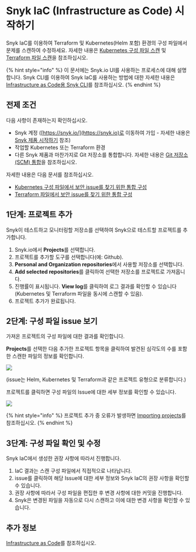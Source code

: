 # Snyk IaC (Infrastructure as Code) 시작하기

Snyk IaC를 이용하여 Terraform 및 Kubernetes(Helm 포함) 환경의 구성 파일에서 문제를 스캔하여 수정하세요. 자세한 내용은 [Kubernetes 구성 파일 스캔](scan-kubernetes-configuration-files/) 및 [Terraform 파일 스캔](scan-terraform-files/)을 참조하십시오.

{% hint style="info" %}
이 문서에는 Snyk.io UI를 사용하는 프로세스에 대해 설명합니다. Snyk CLI를 이용하여 Snyk IaC를 사용하는 방법에 대한 자세한 내용은 [Infrastructure as Code용 Snyk CLI](snyk-cli-for-infrastructure-as-code/)를 참조하십시오.
{% endhint %}

## 전제 조건

다음 사항이 존재하는지 확인하십시오.

* Snyk 계정 ([https://snyk.io/](https://snyk.io)로 이동하여 가입 - 자세한 내용은 [Snyk 제품 시작하기](../../getting-started/select-snyk-product-tool.md) 참조)
* 작업할 Kubernetes 또는 Terraform 환경
* 다른 Snyk 제품과 마찬가지로 Git 저장소를 통합합니다. 자세한 내용은 [Git 저장소(SCM) 통합](../../features/integrations/git-repository-scm-integrations/)을 참조하십시오.

자세한 내용은 다음 문서를 참조하십시오.

* [Kubernetes 구성 파일에서 보안 issue를 찾기 위한 통합 구성](scan-kubernetes-configuration-files/scan-and-fix-security-issues-in-kubernetes-configuration-files.md)
* [Terraform 파일에서 보안 issue를 찾기 위한 통합 구성](scan-terraform-files/configure-your-integration-to-find-security-issues-in-your-terraform-filess.md)

## 1단계: 프로젝트 추가

Snyk이 테스트하고 모니터링할 저장소를 선택하여 Snyk으로 테스트할 프로젝트를 추가합니다.

1. Snyk.io에서 **Projects**를 선택합니다.
2. 프로젝트를 추가할 도구를 선택합니다(예: Github).
3. **Personal and Organization repositories**에서 사용할 저장소를 선택합니다.
4. **Add selected repositories**를 클릭하여 선택한 저장소를 프로젝트로 가져옵니다.
5. 진행률이 표시됩니다. **View log**를 클릭하여 로그 결과를 확인할 수 있습니다(Kubernetes 및 Terraform 파일을 동시에 스캔할 수 있음).
6. 프로젝트 추가가 완료됩니다.

## 2단계: 구성 파일 issue 보기

가져온 프로젝트의 구성 파일에 대한 결과를 확인합니다.

**Projects**를 선택한 다음 추가한 프로젝트 항목을 클릭하여 발견된 심각도의 수를 포함한 스캔한 파일의 정보를 확인합니다.

![](../../.gitbook/assets/iac\_-\_issues\_list.png)

(issue는 Helm, Kubernetes 및 Terraform과 같은 프로젝트 유형으로 분류합니다.)

프로젝트를 클릭하면 구성 파일의 Issue에 대한 세부 정보를 확인할 수 있습니다.

![](../../.gitbook/assets/iac\_-\_select\_config\_file.png)

{% hint style="info" %}
프로젝트 추가 중 오류가 발생하면 [Importing projects](https://support.snyk.io/hc/en-us/sections/360000923478-Importing-projects)를 참조하십시오.
{% endhint %}

## 3단계: 구성 파일 확인 및 수정

Snyk IaC에서 생성한 권장 사항에 따라서 진행합니다.

1. IaC 결과는 스캔 구성 파일에서 직접적으로 나타납니다.
2. issue를 클릭하여 해당 Issue에 대한 세부 정보와 Snyk IaC의 권장 사항을 확인할 수 있습니다.
3. 권장 사항에 따라서 구성 파일을 편집한 후 변경 사항에 대한 커밋을 진행합니다.
4. Snyk은 변경된 파일을 자동으로 다시 스캔하고 이에 대한 변경 사항을 확인할 수 있습니다.

## 추가 정보

[Infrastructure as Code](https://docs.snyk.io/snyk-infrastructure-as-code)를 참조하십시오.

